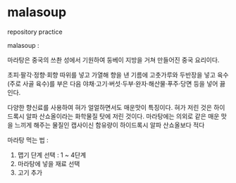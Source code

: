 # malasoup
repository practice

malasoup : 

마라탕은 중국의 쓰촨 성에서 기원하여 둥베이 지방을 거쳐 만들어진 중국 요리이다. 

초피·팔각·정향·회향 따위를 넣고 가열해 향을 낸 기름에 고춧가루와 두반장을 넣고 육수(주로 사골 육수)를 부은 다음 야채·고기·버섯·두부·완자·해산물·푸주·당면 등을 넣어 끓인다. 

다양한 향신료를 사용하여 혀가 얼얼하면서도 매운맛이 특징이다. 혀가 저린 것은 하이드록시 알파 산쇼올이라는 화학물질 탓에 저린 것이다. 마라탕에는 의외로 같은 매운 맛을 느끼게 해주는 물질인 캡사이신 함유량이 하이드록시 알파 산쇼올보다 적다

마라탕 먹는 법 :
1) 맵기 단계 선택 : 1 ~ 4단계
2) 마라탕에 넣을 재료 선택
3) 고기 추가
